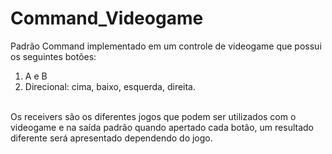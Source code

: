 # Command_Videogame

Padrão Command implementado em um controle de videogame que possui os seguintes botões:
1. A e B
2. Direcional: cima, baixo, esquerda, direita.

<br>
Os receivers são os diferentes jogos que podem ser utilizados com o videogame e na saída padrão
quando apertado cada botão, um resultado diferente será apresentado dependendo do jogo.
